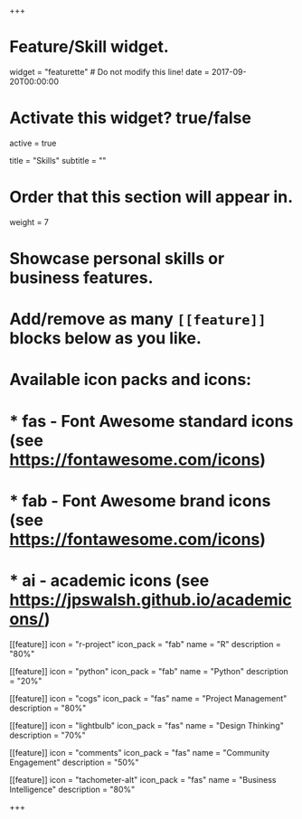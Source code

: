 +++
# Feature/Skill widget.
widget = "featurette"  # Do not modify this line!
date = 2017-09-20T00:00:00

# Activate this widget? true/false
active = true

title = "Skills"
subtitle = ""

# Order that this section will appear in.
weight = 7

# Showcase personal skills or business features.
# 
# Add/remove as many `[[feature]]` blocks below as you like.
# 
# Available icon packs and icons:
# * fas - Font Awesome standard icons (see https://fontawesome.com/icons)
# * fab - Font Awesome brand icons (see https://fontawesome.com/icons)
# * ai - academic icons (see https://jpswalsh.github.io/academicons/)

[[feature]]
  icon = "r-project"
  icon_pack = "fab"
  name = "R"
  description = "80%"
  
[[feature]]
  icon = "python"
  icon_pack = "fab"
  name = "Python"
  description = "20%"
  
[[feature]]
  icon = "cogs"
  icon_pack = "fas"
  name = "Project Management"
  description = "80%"
  
[[feature]]
  icon = "lightbulb"
  icon_pack = "fas"
  name = "Design Thinking"
  description = "70%"
  
[[feature]]
  icon = "comments"
  icon_pack = "fas"
  name = "Community Engagement"
  description = "50%"
  
[[feature]]
  icon = "tachometer-alt"
  icon_pack = "fas"
  name = "Business Intelligence"
  description = "80%"

+++
